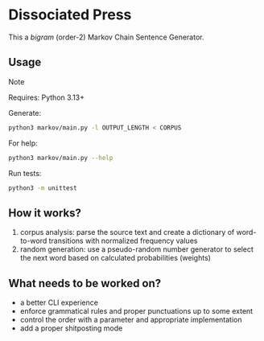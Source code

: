 # Dissociated Press

This a _bigram_ (order-2) Markov Chain Sentence Generator.

## Usage

> [!NOTE]
> Requires: Python 3.13+

Generate:
```sh
python3 markov/main.py -l OUTPUT_LENGTH < CORPUS
```

For help:
```sh
python3 markov/main.py --help
```

Run tests:
```sh
python3 -m unittest
```

## How it works?

1. corpus analysis: parse the source text and create a dictionary of word-to-word transitions with normalized frequency values
2. random generation: use a pseudo-random number generator to select the next word based on calculated probabilities (weights)

## What needs to be worked on?

- a better CLI experience
- enforce grammatical rules and proper punctuations up to some extent
- control the order with a parameter and appropriate implementation
- add a proper shitposting mode


